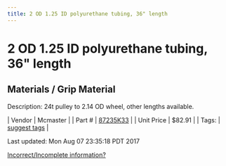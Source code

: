 ```yaml
---
title: 2 OD 1.25 ID polyurethane tubing, 36" length
---
```


# 2 OD 1.25 ID polyurethane tubing, 36" length
## Materials / Grip Material
Description: 	24t pulley to 2.14 OD wheel, other lengths available. 

| Vendor | Mcmaster | 
| Part # | [87235K33](https://www.mcmaster.com/#87235K33) | 
| Unit Price | $82.91 | 
| Tags: | [suggest tags](https://docs.google.com/forms/d/e/1FAIpQLSeWyY8v3RgOty-MyWmh9U0iivNYN_molChYyS-0U-o-kOAv_g/viewform) | 

Last updated: Mon Aug 07 23:35:18 PDT 2017

 [Incorrect/Incomplete information?](https://docs.google.com/forms/d/e/1FAIpQLSeWyY8v3RgOty-MyWmh9U0iivNYN_molChYyS-0U-o-kOAv_g/viewform)